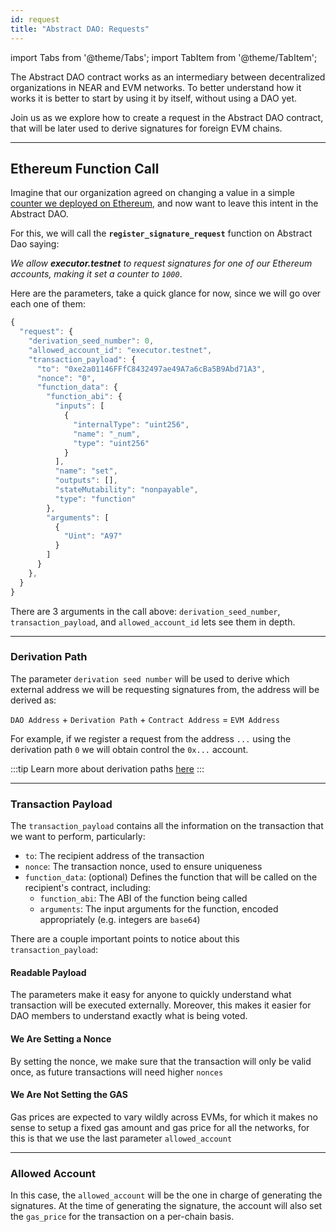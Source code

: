```yaml
---
id: request
title: "Abstract DAO: Requests"
---
```


import Tabs from '@theme/Tabs';
import TabItem from '@theme/TabItem';

The Abstract DAO contract works as an intermediary between decentralized organizations in NEAR and EVM networks. To better understand how it works it is better to start by using it by itself, without using a DAO yet.

Join us as we explore how to create a request in the Abstract DAO contract, that will be later used to derive signatures for foreign EVM chains. 

---

## Ethereum Function Call

Imagine that our organization agreed on changing a value in a simple [counter we deployed on Ethereum](https://ethscan.io/address/0xe2a01146FFfC8432497ae49A7a6cBa5B9Abd71A3), and now want to leave this intent in the Abstract DAO.

For this, we will call the **`register_signature_request`** function on Abstract Dao saying: 

*We allow **executor.testnet** to request signatures for one of our Ethereum accounts, making it set a counter to `1000`*.

Here are the parameters, take a quick glance for now, since we will go over each one of them:

```js
{
  "request": {
    "derivation_seed_number": 0,
    "allowed_account_id": "executor.testnet",
    "transaction_payload": {
      "to": "0xe2a01146FFfC8432497ae49A7a6cBa5B9Abd71A3",
      "nonce": "0",
      "function_data": {
        "function_abi": {
          "inputs": [
            {
              "internalType": "uint256",
              "name": "_num",
              "type": "uint256"
            }
          ],
          "name": "set",
          "outputs": [],
          "stateMutability": "nonpayable",
          "type": "function"
        },
        "arguments": [
          {
            "Uint": "A97"
          }
        ]
      }
    },
  }
}
```

There are 3 arguments in the call above: `derivation_seed_number`, `transaction_payload`, and `allowed_account_id` lets see them in depth.

<hr class="subsection" />

### Derivation Path

The parameter `derivation seed number` will be used to derive which external address we will be requesting signatures from, the address will be derived as:

`DAO Address` + `Derivation Path` + `Contract Address` = `EVM Address`

For example, if we register a request from the address `...` using the derivation path `0` we will obtain control the `0x...` account.

:::tip
Learn more about derivation paths [here](../../1.concepts/abstraction/chain-signatures.md)
:::

<hr class="subsection" />

### Transaction Payload

The `transaction_payload` contains all the information on the transaction that we want to perform, particularly:

  - `to`: The recipient address of the transaction
  - `nonce`: The transaction nonce, used to ensure uniqueness
  - `function_data`: (optional) Defines the function that will be called on the recipient's contract, including:
    - `function_abi`: The ABI of the function being called
    - `arguments`: The input arguments for the function, encoded appropriately (e.g. integers are `base64`)
    <!-- TODO: Can we add a link explaining how to encode parameters??? -->

There are a couple important points to notice about this `transaction_payload`:

#### Readable Payload
The parameters make it easy for anyone to quickly understand what transaction will be executed externally. Moreover, this makes it easier for DAO members to understand exactly what is being voted.

#### We Are Setting a Nonce
By setting the nonce, we make sure that the transaction will only be valid once, as future transactions will need higher `nonces`

#### We Are Not Setting the GAS
Gas prices are expected to vary wildly across EVMs, for which it makes no sense to setup a fixed gas amount and gas price for all the networks, for this is that we use the last parameter `allowed_account`

<hr class="subsection" />

### Allowed Account

In this case, the `allowed_account` will be the one in charge of generating the signatures. At the time of generating the signature, the account will also set the `gas_price` for the transaction on a per-chain basis.